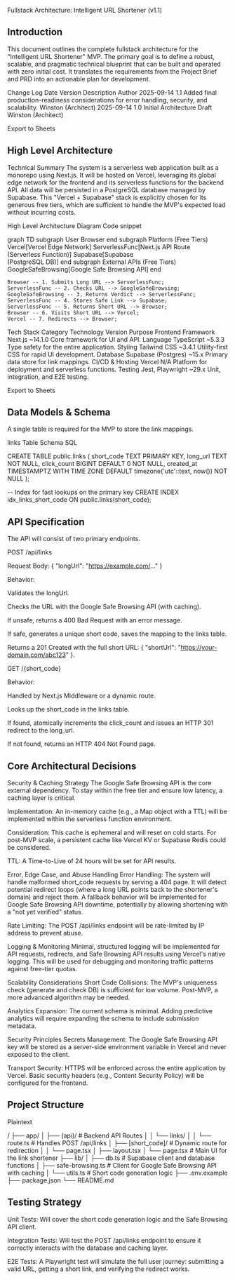 Fullstack Architecture: Intelligent URL Shortener (v1.1)

## Introduction

This document outlines the complete fullstack architecture for the "Intelligent URL Shortener" MVP. The primary goal is to define a robust, scalable, and pragmatic technical blueprint that can be built and operated with zero initial cost. It translates the requirements from the Project Brief and PRD into an actionable plan for development.

Change Log
Date Version Description Author
2025-09-14 1.1 Added final production-readiness considerations for error handling, security, and scalability. Winston (Architect)
2025-09-14 1.0 Initial Architecture Draft Winston (Architect)

Export to Sheets

## High Level Architecture

Technical Summary
The system is a serverless web application built as a monorepo using Next.js. It will be hosted on Vercel, leveraging its global edge network for the frontend and its serverless functions for the backend API. All data will be persisted in a PostgreSQL database managed by Supabase. This "Vercel + Supabase" stack is explicitly chosen for its generous free tiers, which are sufficient to handle the MVP's expected load without incurring costs.

High Level Architecture Diagram
Code snippet

graph TD
subgraph User
Browser
end
subgraph Platform (Free Tiers)
Vercel[Vercel Edge Network]
ServerlessFunc[Next.js API Route<br/>(Serverless Function)]
Supabase[Supabase<br/>(PostgreSQL DB)]
end
subgraph External APIs (Free Tiers)
GoogleSafeBrowsing[Google Safe Browsing API]
end

    Browser -- 1. Submits Long URL --> ServerlessFunc;
    ServerlessFunc -- 2. Checks URL --> GoogleSafeBrowsing;
    GoogleSafeBrowsing -- 3. Returns Verdict --> ServerlessFunc;
    ServerlessFunc -- 4. Stores Safe Link --> Supabase;
    ServerlessFunc -- 5. Returns Short URL --> Browser;
    Browser -- 6. Visits Short URL --> Vercel;
    Vercel -- 7. Redirects --> Browser;

Tech Stack
Category Technology Version Purpose
Frontend Framework Next.js ~14.1.0 Core framework for UI and API.
Language TypeScript ~5.3.3 Type safety for the entire application.
Styling Tailwind CSS ~3.4.1 Utility-first CSS for rapid UI development.
Database Supabase (Postgres) ~15.x Primary data store for link mappings.
CI/CD & Hosting Vercel N/A Platform for deployment and serverless functions.
Testing Jest, Playwright ~29.x Unit, integration, and E2E testing.

Export to Sheets

## Data Models & Schema

A single table is required for the MVP to store the link mappings.

links Table Schema
SQL

CREATE TABLE public.links (
short_code TEXT PRIMARY KEY,
long_url TEXT NOT NULL,
click_count BIGINT DEFAULT 0 NOT NULL,
created_at TIMESTAMPTZ WITH TIME ZONE DEFAULT timezone('utc'::text, now()) NOT NULL
);

-- Index for fast lookups on the primary key
CREATE INDEX idx_links_short_code ON public.links(short_code);

## API Specification

The API will consist of two primary endpoints.

POST /api/links

Request Body: { "longUrl": "https://example.com/..." }

Behavior:

Validates the longUrl.

Checks the URL with the Google Safe Browsing API (with caching).

If unsafe, returns a 400 Bad Request with an error message.

If safe, generates a unique short code, saves the mapping to the links table.

Returns a 201 Created with the full short URL: { "shortUrl": "https://your-domain.com/abc123" }.

GET /{short_code}

Behavior:

Handled by Next.js Middleware or a dynamic route.

Looks up the short_code in the links table.

If found, atomically increments the click_count and issues an HTTP 301 redirect to the long_url.

If not found, returns an HTTP 404 Not Found page.

## Core Architectural Decisions

Security & Caching Strategy
The Google Safe Browsing API is the core external dependency. To stay within the free tier and ensure low latency, a caching layer is critical.

Implementation: An in-memory cache (e.g., a Map object with a TTL) will be implemented within the serverless function environment.

Consideration: This cache is ephemeral and will reset on cold starts. For post-MVP scale, a persistent cache like Vercel KV or Supabase Redis could be considered.

TTL: A Time-to-Live of 24 hours will be set for API results.

Error, Edge Case, and Abuse Handling
Error Handling: The system will handle malformed short_code requests by serving a 404 page. It will detect potential redirect loops (where a long URL points back to the shortener's domain) and reject them. A fallback behavior will be implemented for Google Safe Browsing API downtime, potentially by allowing shortening with a "not yet verified" status.

Rate Limiting: The POST /api/links endpoint will be rate-limited by IP address to prevent abuse.

Logging & Monitoring
Minimal, structured logging will be implemented for API requests, redirects, and Safe Browsing API results using Vercel's native logging. This will be used for debugging and monitoring traffic patterns against free-tier quotas.

Scalability Considerations
Short Code Collisions: The MVP's uniqueness check (generate and check DB) is sufficient for low volume. Post-MVP, a more advanced algorithm may be needed.

Analytics Expansion: The current schema is minimal. Adding predictive analytics will require expanding the schema to include submission metadata.

Security Principles
Secrets Management: The Google Safe Browsing API key will be stored as a server-side environment variable in Vercel and never exposed to the client.

Transport Security: HTTPS will be enforced across the entire application by Vercel. Basic security headers (e.g., Content Security Policy) will be configured for the frontend.

## Project Structure

Plaintext

/
├── app/
│ ├── (api)/ # Backend API Routes
│ │ └── links/
│ │ └── route.ts # Handles POST /api/links
│ ├── [short_code]/ # Dynamic route for redirection
│ │ └── page.tsx
│ ├── layout.tsx
│ └── page.tsx # Main UI for the link shortener
├── lib/
│ ├── db.ts # Supabase client and database functions
│ ├── safe-browsing.ts # Client for Google Safe Browsing API with caching
│ └── utils.ts # Short code generation logic
├── .env.example
├── package.json
└── README.md

## Testing Strategy

Unit Tests: Will cover the short code generation logic and the Safe Browsing API client.

Integration Tests: Will test the POST /api/links endpoint to ensure it correctly interacts with the database and caching layer.

E2E Tests: A Playwright test will simulate the full user journey: submitting a valid URL, getting a short link, and verifying the redirect works.
